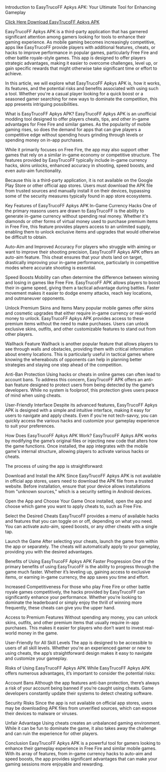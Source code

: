 Introduction to EasyTrucoFF Apkys APK: Your Ultimate Tool for Enhancing Gameplay

[Click Here Download EasyTrucoFF Apkys APK](https://shorturl.at/rp67I)

EasyTrucoFF Apkys APK is a third-party application that has garnered significant attention among gamers looking for tools to enhance their gaming experience. As mobile gaming becomes increasingly competitive, apps like EasyTrucoFF provide players with additional features, cheats, or hacks to improve performance in popular games, particularly Free Fire and other battle royale-style games. This app is designed to offer players strategic advantages, making it easier to overcome challenges, level up, or gain specific rewards that might otherwise take significant time or effort to achieve.

In this article, we will explore what EasyTrucoFF Apkys APK is, how it works, its features, and the potential risks and benefits associated with using such a tool. Whether you're a casual player looking for a quick boost or a seasoned gamer searching for new ways to dominate the competition, this app presents intriguing possibilities.

What is EasyTrucoFF Apkys APK?
EasyTrucoFF Apkys APK is an unofficial modding tool designed to offer players cheats, tips, and other in-game advantages for Free Fire and similar games. As the popularity of mobile gaming rises, so does the demand for apps that can give players a competitive edge without spending hours grinding through levels or spending money on in-app purchases.

While it primarily focuses on Free Fire, the app may also support other games that rely on a similar in-game economy or competitive structure. The features provided by EasyTrucoFF typically include in-game currency hacks, skins unlocks, enhanced accuracy in shooting, speed boosts, and even auto-aim functionality.

Because this is a third-party application, it is not available on the Google Play Store or other official app stores. Users must download the APK file from trusted sources and manually install it on their devices, bypassing some of the security measures typically found in app store ecosystems.

Key Features of EasyTrucoFF Apkys APK
In-Game Currency Hacks
One of the primary reasons users are drawn to EasyTrucoFF is the ability to generate in-game currency without spending real money. Whether it's diamonds or other forms of virtual money used to purchase premium items in Free Fire, this feature provides players access to an unlimited supply, enabling them to unlock exclusive items and upgrades that would otherwise be difficult to obtain.

Auto-Aim and Improved Accuracy
For players who struggle with aiming or want to improve their shooting precision, EasyTrucoFF Apkys APK offers an auto-aim feature. This cheat ensures that your shots land on target, drastically improving your in-game performance, particularly in competitive modes where accurate shooting is essential.

Speed Boosts
Mobility can often determine the difference between winning and losing in games like Free Fire. EasyTrucoFF APK allows players to boost their in-game speed, giving them a tactical advantage during battles. Faster movement makes it easier to dodge enemy attacks, reach key locations, and outmaneuver opponents.

Unlock Premium Skins and Items
Many popular mobile games offer skins and cosmetic upgrades that either require in-game currency or real-world money to unlock. EasyTrucoFF Apkys APK provides access to these premium items without the need to make purchases. Users can unlock exclusive skins, outfits, and other customizable features to stand out from other players.

Wallhack Feature
Wallhack is another popular feature that allows players to see through walls and obstacles, providing them with critical information about enemy locations. This is particularly useful in tactical games where knowing the whereabouts of opponents can help in planning better strategies and staying one step ahead of the competition.

Anti-Ban Protection
Using hacks or cheats in online games can often lead to account bans. To address this concern, EasyTrucoFF APK offers an anti-ban feature designed to protect users from being detected by the game’s developers. While no system is foolproof, this protection gives users peace of mind when using cheats.

User-Friendly Interface
Despite its advanced features, EasyTrucoFF Apkys APK is designed with a simple and intuitive interface, making it easy for users to navigate and apply cheats. Even if you're not tech-savvy, you can quickly access the various hacks and customize your gameplay experience to suit your preferences.

How Does EasyTrucoFF Apkys APK Work?
EasyTrucoFF Apkys APK works by modifying the game’s original files or injecting new code that alters how the game functions. Once installed, the app integrates with the mobile game's internal structure, allowing players to activate various hacks or cheats.

The process of using the app is straightforward:

Download and Install the APK
Since EasyTrucoFF Apkys APK is not available in official app stores, users need to download the APK file from a trusted website. Before installation, ensure that your device allows installations from "unknown sources," which is a security setting in Android devices.

Open the App and Choose Your Game
Once installed, open the app and choose which game you want to apply cheats to, such as Free Fire.

Select the Desired Cheats
EasyTrucoFF provides a menu of available hacks and features that you can toggle on or off, depending on what you need. You can activate auto-aim, speed boosts, or any other cheats with a single tap.

Launch the Game
After selecting your cheats, launch the game from within the app or separately. The cheats will automatically apply to your gameplay, providing you with the desired advantages.

Benefits of Using EasyTrucoFF Apkys APK
Faster Progression
One of the primary benefits of using EasyTrucoFF is the ability to progress through the game much faster. Whether it’s leveling up, gaining access to exclusive items, or earning in-game currency, the app saves you time and effort.

Increased Competitiveness
For those who play Free Fire or other battle royale games competitively, the hacks provided by EasyTrucoFF can significantly enhance your performance. Whether you’re looking to dominate the leaderboard or simply enjoy the thrill of winning more frequently, these cheats can give you the upper hand.

Access to Premium Features
Without spending any money, you can unlock skins, outfits, and other premium items that usually require in-app purchases. This makes it easier for players who don’t want to invest real-world money in the game.

User-Friendly for All Skill Levels
The app is designed to be accessible to users of all skill levels. Whether you're an experienced gamer or new to using cheats, the app’s straightforward design makes it easy to navigate and customize your gameplay.

Risks of Using EasyTrucoFF Apkys APK
While EasyTrucoFF Apkys APK offers numerous advantages, it’s important to consider the potential risks:

Account Bans
Although the app features anti-ban protection, there’s always a risk of your account being banned if you’re caught using cheats. Game developers constantly update their systems to detect cheating software.

Security Risks
Since the app is not available on official app stores, users may be downloading APK files from unverified sources, which can expose their devices to malware or viruses.

Unfair Advantage
Using cheats creates an unbalanced gaming environment. While it can be fun to dominate the game, it also takes away the challenge and can ruin the experience for other players.

Conclusion
EasyTrucoFF Apkys APK is a powerful tool for gamers looking to enhance their gameplay experience in Free Fire and similar mobile games. With its array of features, from in-game currency hacks to auto-aim and speed boosts, the app provides significant advantages that can make your gaming sessions more enjoyable and rewarding.
